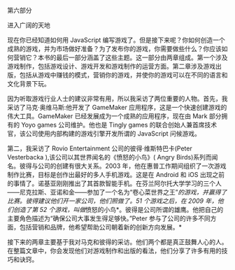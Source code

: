 第六部分

进入广阔的天地

现在你已经知道如何用 JavaScript 编写游戏了。但是接下来呢？你如何创造一个成熟的游戏，并为市场做好准备？为了发布你的游戏，你需要做些什么？你应该如何营销它？本书的最后一部分涵盖了这些主题。这一部分由两章组成。第一个涉及游戏制作，包括游戏设计、游戏开发和游戏制作的运营方面。第二章涉及游戏出版，包括从游戏中赚钱的模式，营销你的游戏，并使你的游戏可以在不同的语言和文化背景下玩。

因为听取游戏行业人士的建议非常有用，所以我采访了两位重要的人物。首先，我采访了马克·奥维马斯:他开发了 GameMaker 应用程序，这是一个快速创建游戏的伟大工具。GameMaker 已经发展成为一个成熟的应用程序，现在由 Mark 部分拥有的 Yoyo games 公司维护。他也是 Tingly games 的联合创始人兼首席技术官，该公司使用内部构建的游戏引擎开发所谓的 JavaScript 问候游戏。

第二，我采访了 Rovio Entertainment 公司的彼得·维斯特巴卡(Peter Vesterbacka ),该公司以其世界闻名的《愤怒的小鸟》( Angry Birds)系列而闻名。彼得与公司的创建有很大关系。2003 年，他在惠普工作期间组织了一次游戏制作比赛，目标是创作出最好的多人手机游戏。这是在 Android 和 iOS 出现之前的事情了。诺基亚刚刚推出了其首款智能手机。在芬兰阿尔托大学学习的三个人——尼克拉斯、亚诺和金——参加了一个名为“卷心菜世界之王”*的游戏，并赢得了比赛。彼得建议他们开一家公司，他们照做了。51 个游戏之后，在 2009 年，他们创造了第 52 个游戏，叫做*愤怒的小鸟*。彼得是公司所谓的雄鹰。他把自己的主要角色描述为“确保公司大事发生得足够快。”Peter 参与了公司的许多不同方面，包括营销和品牌，他希望帮助公司朝着新的创新方向发展。*

接下来的两章主要基于我对马克和彼得的采访。他们两个都是真正鼓舞人心的人。在整篇文章中，你会发现他们对游戏制作和出版的看法，他们分享了许多有用的技巧和诀窍。